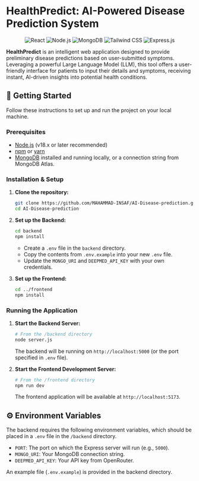 # HealthPredict: AI-Powered Disease Prediction System

<div align="center">
  <img src="https://img.shields.io/badge/React-20232A?style=for-the-badge&logo=react&logoColor=61DAFB" alt="React"/>
  <img src="https://img.shields.io/badge/Node.js-339933?style=for-the-badge&logo=nodedotjs&logoColor=white" alt="Node.js"/>
  <img src="https://img.shields.io/badge/MongoDB-4EA94B?style=for-the-badge&logo=mongodb&logoColor=white" alt="MongoDB"/>
  <img src="https://img.shields.io/badge/Tailwind_CSS-38B2AC?style=for-the-badge&logo=tailwind-css&logoColor=white" alt="Tailwind CSS"/>
  <img src="https://img.shields.io/badge/Express.js-000000?style=for-the-badge&logo=express&logoColor=white" alt="Express.js"/>
</div>

**HealthPredict** is an intelligent web application designed to provide preliminary disease predictions based on user-submitted symptoms. Leveraging a powerful Large Language Model (LLM), this tool offers a user-friendly interface for patients to input their details and symptoms, receiving instant, AI-driven insights into potential health conditions.


## 🚀 Getting Started

Follow these instructions to set up and run the project on your local machine.

### Prerequisites

-   [Node.js](https://nodejs.org/) (v18.x or later recommended)
-   [npm](https://www.npmjs.com/) or [yarn](https://yarnpkg.com/)
-   [MongoDB](https://www.mongodb.com/try/download/community) installed and running locally, or a connection string from MongoDB Atlas.

### Installation & Setup

1.  **Clone the repository:**
    ```bash
    git clone https://github.com/MAHAMMAD-INSAF/AI-Disease-prediction.git
    cd AI-Disease-prediction
    ```

2.  **Set up the Backend:**
    ```bash
    cd backend
    npm install
    ```
    -   Create a `.env` file in the `backend` directory.
    -   Copy the contents from `.env.example` into your new `.env` file.
    -   Update the `MONGO_URI` and `DEEPMED_API_KEY` with your own credentials.

3.  **Set up the Frontend:**
    ```bash
    cd ../frontend
    npm install
    ```

### Running the Application

1.  **Start the Backend Server:**
    ```bash
    # From the /backend directory
    node server.js
    ```
    The backend will be running on `http://localhost:5000` (or the port specified in  `.env` file).

2.  **Start the Frontend Development Server:**
    ```bash
    # From the /frontend directory
    npm run dev
    ```
    The frontend application will be available at `http://localhost:5173`.

## ⚙️ Environment Variables

The backend requires the following environment variables, which should be placed in a `.env` file in the `/backend` directory.

-   `PORT`: The port on which the Express server will run (e.g., `5000`).
-   `MONGO_URI`: Your MongoDB connection string.
-   `DEEPMED_API_KEY`: Your API key from OpenRouter.

An example file (`.env.example`) is provided in the backend directory.



